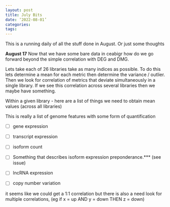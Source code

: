 ```yaml
---
layout: post
title: July Bits
date: ‘2022-08-01’
categories:
tags:
---
```


This is a running daily of all the stuff done in August.
Or just some thoughts


**August 17**
Now that we have some bare data in ceabigr how do we go forward beyond the simple correlation with DEG and DMG.

Lets take each of 26 libraries take as many indices as possible. To do this lets determine a mean for each metric then determine the variance / outlier. Then we look for correlation of metrics that deviate simultaneously in a single library. If we see this correlation across several libraries then we maybe have something.  

Within a given library - here are a list of things we need to obtain mean values (across all libraries)

This is really a list of genome features with some form of quantification

-[ ] gene expression
-[ ] transcript expression
-[ ] isoform count
-[ ] Something that describes isoform expression preponderance.*** (see issue)
-[ ] lncRNA expression
-[ ] copy number variation


it seems like we could get a 1:1 correlation but there is also a need look for multiple correlations, (eg if x = up AND y = down THEN z = down)
